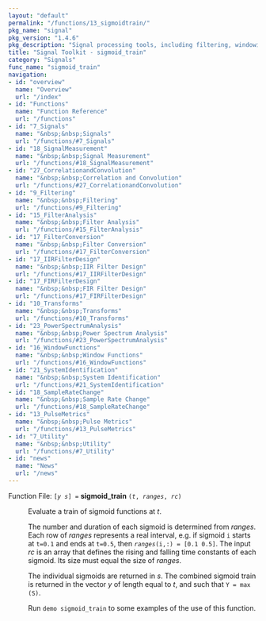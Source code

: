 ```yaml
---
layout: "default"
permalink: "/functions/13_sigmoidtrain/"
pkg_name: "signal"
pkg_version: "1.4.6"
pkg_description: "Signal processing tools, including filtering, windowing and display functions."
title: "Signal Toolkit - sigmoid_train"
category: "Signals"
func_name: "sigmoid_train"
navigation:
- id: "overview"
  name: "Overview"
  url: "/index"
- id: "Functions"
  name: "Function Reference"
  url: "/functions"
- id: "7_Signals"
  name: "&nbsp;&nbsp;Signals"
  url: "/functions/#7_Signals"
- id: "18_SignalMeasurement"
  name: "&nbsp;&nbsp;Signal Measurement"
  url: "/functions/#18_SignalMeasurement"
- id: "27_CorrelationandConvolution"
  name: "&nbsp;&nbsp;Correlation and Convolution"
  url: "/functions/#27_CorrelationandConvolution"
- id: "9_Filtering"
  name: "&nbsp;&nbsp;Filtering"
  url: "/functions/#9_Filtering"
- id: "15_FilterAnalysis"
  name: "&nbsp;&nbsp;Filter Analysis"
  url: "/functions/#15_FilterAnalysis"
- id: "17_FilterConversion"
  name: "&nbsp;&nbsp;Filter Conversion"
  url: "/functions/#17_FilterConversion"
- id: "17_IIRFilterDesign"
  name: "&nbsp;&nbsp;IIR Filter Design"
  url: "/functions/#17_IIRFilterDesign"
- id: "17_FIRFilterDesign"
  name: "&nbsp;&nbsp;FIR Filter Design"
  url: "/functions/#17_FIRFilterDesign"
- id: "10_Transforms"
  name: "&nbsp;&nbsp;Transforms"
  url: "/functions/#10_Transforms"
- id: "23_PowerSpectrumAnalysis"
  name: "&nbsp;&nbsp;Power Spectrum Analysis"
  url: "/functions/#23_PowerSpectrumAnalysis"
- id: "16_WindowFunctions"
  name: "&nbsp;&nbsp;Window Functions"
  url: "/functions/#16_WindowFunctions"
- id: "21_SystemIdentification"
  name: "&nbsp;&nbsp;System Identification"
  url: "/functions/#21_SystemIdentification"
- id: "18_SampleRateChange"
  name: "&nbsp;&nbsp;Sample Rate Change"
  url: "/functions/#18_SampleRateChange"
- id: "13_PulseMetrics"
  name: "&nbsp;&nbsp;Pulse Metrics"
  url: "/functions/#13_PulseMetrics"
- id: "7_Utility"
  name: "&nbsp;&nbsp;Utility"
  url: "/functions/#7_Utility"
- id: "news"
  name: "News"
  url: "/news"
---
```

<dl class="first-deftypefn">
<dt class="deftypefn" id="index-sigmoid_005ftrain"><span class="category-def">Function File: </span><span><code class="def-type">[<var class="var">y</var> <var class="var">s</var>] =</code> <strong class="def-name">sigmoid_train</strong> <code class="def-code-arguments">(<var class="var">t</var>, <var class="var">ranges</var>, <var class="var">rc</var>)</code><a class="copiable-link" href="#index-sigmoid_005ftrain"></a></span></dt>
<dd>
<p>Evaluate a train of sigmoid functions at <var class="var">t</var>.
</p>
<p>The number and duration of each sigmoid is determined from <var class="var">ranges</var>.
 Each row of <var class="var">ranges</var> represents a real interval, e.g. if sigmoid
 <code class="code">i</code> starts at <code class="code">t=0.1</code> and ends at <code class="code">t=0.5</code>, then
 <code class="code"><var class="var">ranges</var>(i,:) = [0.1 0.5]</code>.
 The input <var class="var">rc</var> is an array that defines the rising and falling time
 constants of each sigmoid.  Its size must equal the size of <var class="var">ranges</var>.
</p>
<p>The individual sigmoids are returned in <var class="var">s</var>. The combined sigmoid train
 is returned in the vector <var class="var">y</var> of length equal to <var class="var">t</var>, and such that
 <code class="code">Y = max (S)</code>.
</p>
<p>Run <code class="code">demo sigmoid_train</code> to some examples of the use of this function.
</p>
</dd></dl>